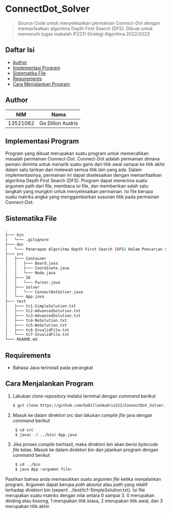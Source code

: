 # ConnectDot_Solver

> Source Code untuk menyelesaikan permainan Connect-Dot dengan memanfaatkan algoritma Depth First Search (DFS). Dibuat untuk memenuhi tugas makalah IF2211 Strategi Algoritma 2022/2023

## Daftar Isi
- [Author](#author)
- [Implementasi Program](#implementasi-program)
- [Sistematika File](#sistematika-file)
- [Requirements](#requirements)
- [Cara Menjalankan Program](#cara-menjalankan-program)

## Author
| NIM      | Nama                      |
| -------- | ------------------------- |
| 13521062 | Go Dillon Audris          |

## Implementasi Program
Program yang dibuat merupakan suatu program untuk memecahkan masalah permainan Connect-Dot. Connect-Dot
adalah permainan dimana pemain diminta untuk menarik suatu garis dari titik awal sampai ke titik
akhir dalam satu tarikan dan melewati semua titik lain yang ada. Dalam implementasinya,
permainan ini dapat diselesaikan dengan memanfaatkan algoritma Depth First Search (DFS). Program dapat
menerima suatu argumen path dari file, membaca isi file, dan memberikan salah satu langkah yang
mungkin untuk menyelesaikan permainan. Isi file berupa suatu matriks angka yang menggambarkan
susunan titik pada permainan Connect-Dot.

## Sistematika File
```bash
.
├─── bin
│   └─── .gitignore
├─── doc  
│   └─── Penerapan Algoritma Depth First Search (DFS) Dalam Pencarian Solusi Permainan Connect-Dot - Go Dillon Audris - 13521062.pdf
├─── src
│   ├─── Container
│   │   ├─── Board.java
│   │   ├─── Coordinate.java
│   │   └─── Node.java
│   ├─── IO
│   │   └─── Parser.java
│   ├─── Solver
│   │   └─── ConnectDotSolver.java
│   └─── App.java
├─── test
│   ├─── tc1-SimpleSolution.txt
│   ├─── tc2-AdvancedSolution.txt
│   ├─── tc3-AdvancedSolution.txt
│   ├─── tc4-NoSolution.txt
│   ├─── tc5-NoSolution.txt
│   ├─── tc6-InvalidFile.txt
│   └─── tc7-InvalidFile.txt
└─── README.md
```

## Requirements
- Bahasa Java terinstall pada perangkat

## Cara Menjalankan Program
1. Lakukan *clone repository* melalui terminal dengan *command* berikut
    ``` bash
    $ git clone https://github.com/GoDillonAudris512/ConnectDot_Solver.git
    ```
2. Masuk ke dalam direktori src dan lakukan *compile file* java dengan *command* berikut
   ``` bash
    $ cd src
    $ javac -d ../bin/ App.java
   ```
3. Jika proses *compile* berhasil, maka direktori bin akan berisi *bytecode file* kelas.
   Masuk ke dalam direktori bin dan jalankan program dengan *command* berikut
   ``` bash
    $ cd ../bin
    $ java App <argumen file>
   ```
Pastikan bahwa anda memasukkan suatu argumen *file* ketika menjalankan program. Argumen
dapat berupa *path* absolut atau *path* yang relatif terhadap direktori bin (seperti ../test/tc1-SimpleSolution.txt). Isi file merupakan suatu matriks dengan nilai antara 0 sampai 3. 0 merupakan dinding atau kosong, 1 merupakan titik biasa, 2 merupakan titik awal, dan 3 merupakan titik akhir.
